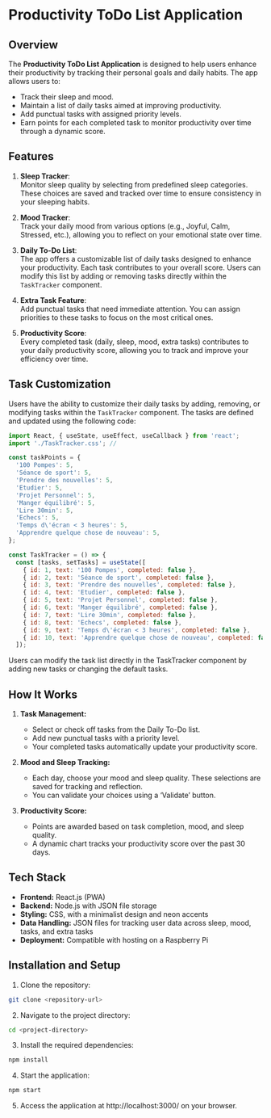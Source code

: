 # Productivity ToDo List Application

## Overview

The **Productivity ToDo List Application** is designed to help users enhance their productivity by tracking their personal goals and daily habits. The app allows users to:

- Track their sleep and mood.
- Maintain a list of daily tasks aimed at improving productivity.
- Add punctual tasks with assigned priority levels.
- Earn points for each completed task to monitor productivity over time through a dynamic score.

## Features

1. **Sleep Tracker**:  
   Monitor sleep quality by selecting from predefined sleep categories. These choices are saved and tracked over time to ensure consistency in your sleeping habits.

2. **Mood Tracker**:  
   Track your daily mood from various options (e.g., Joyful, Calm, Stressed, etc.), allowing you to reflect on your emotional state over time.

3. **Daily To-Do List**:  
   The app offers a customizable list of daily tasks designed to enhance your productivity. Each task contributes to your overall score. Users can modify this list by adding or removing tasks directly within the `TaskTracker` component.

4. **Extra Task Feature**:  
   Add punctual tasks that need immediate attention. You can assign priorities to these tasks to focus on the most critical ones.

5. **Productivity Score**:  
   Every completed task (daily, sleep, mood, extra tasks) contributes to your daily productivity score, allowing you to track and improve your efficiency over time.

## Task Customization

Users have the ability to customize their daily tasks by adding, removing, or modifying tasks within the `TaskTracker` component. The tasks are defined and updated using the following code:

```javascript
import React, { useState, useEffect, useCallback } from 'react';
import './TaskTracker.css'; // 

const taskPoints = {
  '100 Pompes': 5,
  'Séance de sport': 5,
  'Prendre des nouvelles': 5,
  'Etudier': 5,
  'Projet Personnel': 5,
  'Manger équilibré': 5,
  'Lire 30min': 5,
  'Echecs': 5,
  'Temps d\'écran < 3 heures': 5,
  'Apprendre quelque chose de nouveau': 5,
};

const TaskTracker = () => {
  const [tasks, setTasks] = useState([
    { id: 1, text: '100 Pompes', completed: false },
    { id: 2, text: 'Séance de sport', completed: false },
    { id: 3, text: 'Prendre des nouvelles', completed: false },
    { id: 4, text: 'Etudier', completed: false },
    { id: 5, text: 'Projet Personnel', completed: false },
    { id: 6, text: 'Manger équilibré', completed: false },
    { id: 7, text: 'Lire 30min', completed: false },
    { id: 8, text: 'Echecs', completed: false },
    { id: 9, text: 'Temps d\'écran < 3 heures', completed: false },
    { id: 10, text: 'Apprendre quelque chose de nouveau', completed: false },
  ]);
```

Users can modify the task list directly in the TaskTracker component by adding new tasks or changing the default tasks.

## How It Works

1. **Task Management:**
   - Select or check off tasks from the Daily To-Do list.
   - Add new punctual tasks with a priority level.
   - Your completed tasks automatically update your productivity score.

2. **Mood and Sleep Tracking:**
   - Each day, choose your mood and sleep quality. These selections are saved for tracking and reflection.
   - You can validate your choices using a ‘Validate’ button.

3. **Productivity Score:**
   - Points are awarded based on task completion, mood, and sleep quality.
   - A dynamic chart tracks your productivity score over the past 30 days.

## Tech Stack

- **Frontend:** React.js (PWA)
- **Backend:** Node.js with JSON file storage
- **Styling:** CSS, with a minimalist design and neon accents
- **Data Handling:** JSON files for tracking user data across sleep, mood, tasks, and extra tasks
- **Deployment:** Compatible with hosting on a Raspberry Pi

## Installation and Setup

1. Clone the repository:

```bash
git clone <repository-url>
```

2. Navigate to the project directory:

```bash
cd <project-directory>
```

3. Install the required dependencies:

```bash
npm install
```

4. Start the application:

```bash
npm start
```

5. Access the application at http://localhost:3000/ on your browser.

